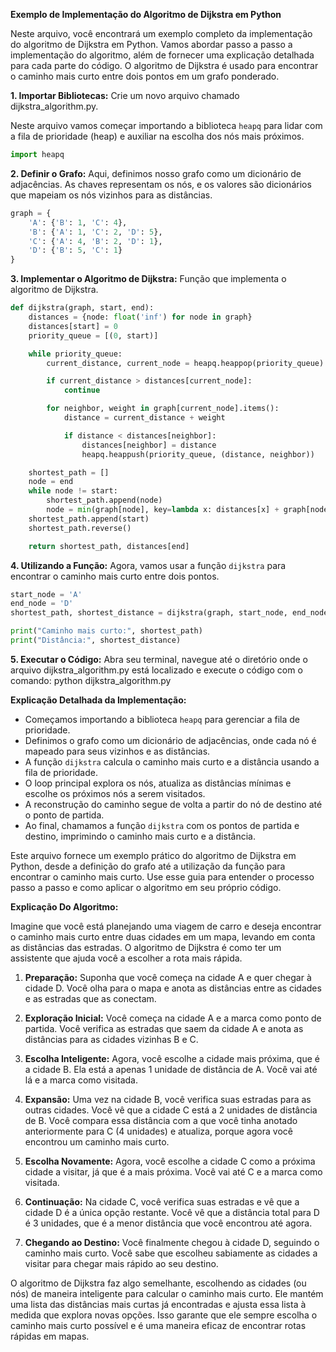**Exemplo de Implementação do Algoritmo de Dijkstra em Python**

Neste arquivo, você encontrará um exemplo completo da implementação do algoritmo de Dijkstra em Python. Vamos abordar passo a passo a implementação do algoritmo, além de fornecer uma explicação detalhada para cada parte do código. O algoritmo de Dijkstra é usado para encontrar o caminho mais curto entre dois pontos em um grafo ponderado. 

**1. Importar Bibliotecas:**
Crie um novo arquivo chamado dijkstra_algorithm.py.

Neste arquivo vamos começar importando a biblioteca `heapq` para lidar com a fila de prioridade (heap) e auxiliar na escolha dos nós mais próximos.

```python
import heapq
```

**2. Definir o Grafo:**
Aqui, definimos nosso grafo como um dicionário de adjacências. As chaves representam os nós, e os valores são dicionários que mapeiam os nós vizinhos para as distâncias.

```python
graph = {
    'A': {'B': 1, 'C': 4},
    'B': {'A': 1, 'C': 2, 'D': 5},
    'C': {'A': 4, 'B': 2, 'D': 1},
    'D': {'B': 5, 'C': 1}
}
```

**3. Implementar o Algoritmo de Dijkstra:**
Função que implementa o algoritmo de Dijkstra.

```python
def dijkstra(graph, start, end):
    distances = {node: float('inf') for node in graph}
    distances[start] = 0
    priority_queue = [(0, start)]

    while priority_queue:
        current_distance, current_node = heapq.heappop(priority_queue)

        if current_distance > distances[current_node]:
            continue

        for neighbor, weight in graph[current_node].items():
            distance = current_distance + weight

            if distance < distances[neighbor]:
                distances[neighbor] = distance
                heapq.heappush(priority_queue, (distance, neighbor))

    shortest_path = []
    node = end
    while node != start:
        shortest_path.append(node)
        node = min(graph[node], key=lambda x: distances[x] + graph[node][x])
    shortest_path.append(start)
    shortest_path.reverse()

    return shortest_path, distances[end]
```

**4. Utilizando a Função:**
Agora, vamos usar a função `dijkstra` para encontrar o caminho mais curto entre dois pontos.

```python
start_node = 'A'
end_node = 'D'
shortest_path, shortest_distance = dijkstra(graph, start_node, end_node)

print("Caminho mais curto:", shortest_path)
print("Distância:", shortest_distance)
```

**5. Executar o Código:**
Abra seu terminal, navegue até o diretório onde o arquivo dijkstra_algorithm.py está localizado e execute o código com o comando:
python dijkstra_algorithm.py

**Explicação Detalhada da Implementação:**

- Começamos importando a biblioteca `heapq` para gerenciar a fila de prioridade.
- Definimos o grafo como um dicionário de adjacências, onde cada nó é mapeado para seus vizinhos e as distâncias.
- A função `dijkstra` calcula o caminho mais curto e a distância usando a fila de prioridade.
- O loop principal explora os nós, atualiza as distâncias mínimas e escolhe os próximos nós a serem visitados.
- A reconstrução do caminho segue de volta a partir do nó de destino até o ponto de partida.
- Ao final, chamamos a função `dijkstra` com os pontos de partida e destino, imprimindo o caminho mais curto e a distância.

Este arquivo fornece um exemplo prático do algoritmo de Dijkstra em Python, desde a definição do grafo até a utilização da função para encontrar o caminho mais curto. Use esse guia para entender o processo passo a passo e como aplicar o algoritmo em seu próprio código.

**Explicação Do Algoritmo:**

Imagine que você está planejando uma viagem de carro e deseja encontrar o caminho mais curto entre duas cidades em um mapa, levando em conta as distâncias das estradas. O algoritmo de Dijkstra é como ter um assistente que ajuda você a escolher a rota mais rápida.

1. **Preparação:** Suponha que você começa na cidade A e quer chegar à cidade D. Você olha para o mapa e anota as distâncias entre as cidades e as estradas que as conectam.

2. **Exploração Inicial:** Você começa na cidade A e a marca como ponto de partida. Você verifica as estradas que saem da cidade A e anota as distâncias para as cidades vizinhas B e C.

3. **Escolha Inteligente:** Agora, você escolhe a cidade mais próxima, que é a cidade B. Ela está a apenas 1 unidade de distância de A. Você vai até lá e a marca como visitada.

4. **Expansão:** Uma vez na cidade B, você verifica suas estradas para as outras cidades. Você vê que a cidade C está a 2 unidades de distância de B. Você compara essa distância com a que você tinha anotado anteriormente para C (4 unidades) e atualiza, porque agora você encontrou um caminho mais curto.

5. **Escolha Novamente:** Agora, você escolhe a cidade C como a próxima cidade a visitar, já que é a mais próxima. Você vai até C e a marca como visitada.

6. **Continuação:** Na cidade C, você verifica suas estradas e vê que a cidade D é a única opção restante. Você vê que a distância total para D é 3 unidades, que é a menor distância que você encontrou até agora.

7. **Chegando ao Destino:** Você finalmente chegou à cidade D, seguindo o caminho mais curto. Você sabe que escolheu sabiamente as cidades a visitar para chegar mais rápido ao seu destino.

O algoritmo de Dijkstra faz algo semelhante, escolhendo as cidades (ou nós) de maneira inteligente para calcular o caminho mais curto. Ele mantém uma lista das distâncias mais curtas já encontradas e ajusta essa lista à medida que explora novas opções. Isso garante que ele sempre escolha o caminho mais curto possível e é uma maneira eficaz de encontrar rotas rápidas em mapas.
